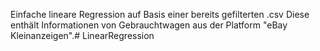 Einfache lineare Regression auf Basis einer bereits gefilterten .csv
Diese enthält Informationen von Gebrauchtwagen aus der Platform "eBay Kleinanzeigen".# LinearRegression
